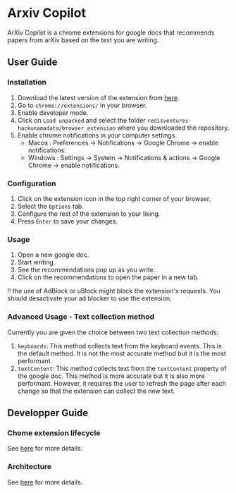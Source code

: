 # Arxiv Copilot

ArXiv Copilot is a chrome extensions for google docs that recommends papers from arXiv based on the text you are writing.

## User Guide

### Installation

1. Download the latest version of the extension from [here](https://github.com/artefactory/redisventures-hackunamadata).
2. Go to `chrome://extensions/` in your browser.
3. Enable developer mode.
4. Click on `Load unpacked` and select the folder `redisventures-hackunamadata/browser_extension` where you downloaded the repository.
5. Enable chrome notifications in your computer settings.
   - Macos : Preferences -> Notifications -> Google Chrome -> enable notifications.
   - Windows : Settings -> System -> Notifications & actions -> Google Chrome -> enable notifications.

### Configuration

1. Click on the extension icon in the top right corner of your browser.
2. Select the `Options` tab.
3. Configure the rest of the extension to your liking.
4. Press `Enter` to save your changes.

### Usage

1. Open a new google doc.
2. Start writing.
3. See the recommendations pop up as you write.
4. Click on the recommendations to open the paper in a new tab.

:bangbang: the use of AdBlock or uBlock might block the extension's requests. You should desactivate your ad blocker to use the extension.

### Advanced Usage - Text collection method

Currently you are given the choice between two text collection methods:
1. `keyboards`: This method collects text from the keyboard events. This is the default method. It is not the most accurate method but it is the most performant.
2. `textContent`: This method collects text from the `textContent` property of the google doc. This method is more accurate but it is also more performant. However, it requires the user to refresh the page after each change so that the extension can collect the new text.

## Developper Guide

### Chome extension lifecycle

See [here](https://developer.chrome.com/extensions/getstarted#manifest) for more details.

### Architecture

See [here](../README.md) for more details.
